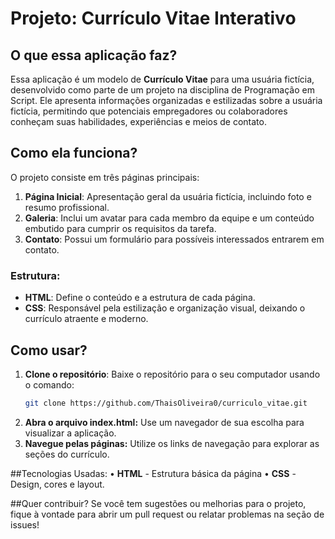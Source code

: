 # Projeto: Currículo Vitae Interativo

## O que essa aplicação faz?  
Essa aplicação é um modelo de **Currículo Vitae** para uma usuária fictícia, desenvolvido como parte de um projeto na disciplina de Programação em Script. Ele apresenta informações organizadas e estilizadas sobre a usuária fictícia, permitindo que potenciais empregadores ou colaboradores conheçam suas habilidades, experiências e meios de contato.

## Como ela funciona?  
O projeto consiste em três páginas principais:  
1. **Página Inicial**: Apresentação geral da usuária fictícia, incluindo foto e resumo profissional.  
2. **Galeria**: Inclui um avatar para cada membro da equipe e um conteúdo embutido para cumprir os requisitos da tarefa.  
3. **Contato**: Possui um formulário para possíveis interessados entrarem em contato.  

### Estrutura:  
- **HTML**: Define o conteúdo e a estrutura de cada página.  
- **CSS**: Responsável pela estilização e organização visual, deixando o currículo atraente e moderno.  

## Como usar?  
1. **Clone o repositório**: Baixe o repositório para o seu computador usando o comando:  
   ```bash
   git clone https://github.com/ThaisOliveira0/curriculo_vitae.git
   
2. **Abra o arquivo index.html:** Use um navegador de sua escolha para visualizar a aplicação.
3. **Navegue pelas páginas:** Utilize os links de navegação para explorar as seções do currículo.

##Tecnologias Usadas:
• **HTML** - Estrutura básica da página
• **CSS** - Design, cores e layout.

##Quer contribuir?
Se você tem sugestões ou melhorias para o projeto, fique à vontade para abrir um pull request ou relatar problemas na seção de issues!
